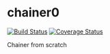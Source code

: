 # chainer0

[![Build Status](https://travis-ci.org/koki0702/chainer0.svg?branch=master)](https://travis-ci.org/koki0702/chainer0)
[![Coverage Status](https://coveralls.io/repos/github/koki0702/chainer0/badge.svg?branch=master)](https://coveralls.io/github/koki0702/chainer0?branch=master)

Chainer from scratch
